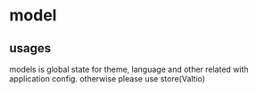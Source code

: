 # model

## usages

models is global state for theme, language and other related with application config. otherwise please use store(Valtio)
